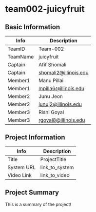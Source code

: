 # team002-juicyfruit

## Basic Information

|   Info      |        Description     |
| ----------- | ---------------------- |
| TeamID      |        Team-002        |
| TeamName    |        juicyfruit      |
| Captain     |       Afif Shomali     |
| Captain     |  shomali2@illinois.edu |
| Member1     |       Manu Pillai      |
| Member1     |  mpilla6@illinois.edu  |
| Member2     |       Junu Jeon        |
| Member2     |  junuj2@illinois.edu   |
| Member3     |  Rishi Goyal                      |
| Member3     |            rgoyal8@illinois.edu            |

## Project Information

|   Info      |        Description     |
| ----------- | ---------------------- |
|  Title      |       ProjectTitle     |
| System URL  |      link_to_system    |
| Video Link  |      link_to_video     |

## Project Summary

This is a summary of the project!
